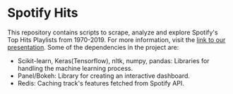 # Spotify Hits
This repository contains scripts to scrape, analyze and explore Spotify's Top Hits Playlists from 1970-2019. For more information, visit the [link to our presentation](https://docs.google.com/presentation/d/1xonVy3oPGrYKhwXmArqurR4tDrUytpZrD3evxaHQSFw/edit?usp=sharing). 
Some of the dependencies in the project are:
* Scikit-learn, Keras(Tensorflow), nltk, numpy, pandas: Libraries for handling the machine learning process.
* Panel/Bokeh: Library for creating an interactive dashboard.
* Redis: Caching track's features fetched from Spotify API. 
